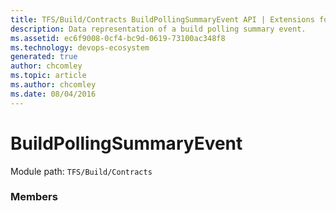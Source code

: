 ```yaml
---
title: TFS/Build/Contracts BuildPollingSummaryEvent API | Extensions for Azure DevOps Services
description: Data representation of a build polling summary event.
ms.assetid: ec6f9008-0cf4-bc9d-0619-73100ac348f8
ms.technology: devops-ecosystem
generated: true
author: chcomley
ms.topic: article
ms.author: chcomley
ms.date: 08/04/2016
---
```


# BuildPollingSummaryEvent

Module path: `TFS/Build/Contracts`


### Members

